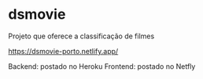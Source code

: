 # dsmovie
Projeto que oferece a classificação de filmes

https://dsmovie-porto.netlify.app/

Backend: postado no Heroku
Frontend: postado no Netfly 
